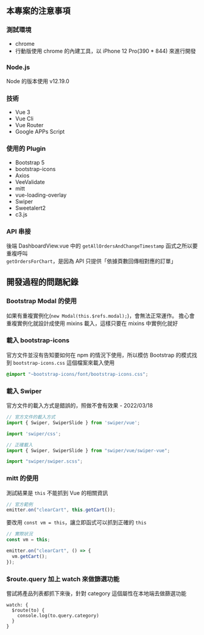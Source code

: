 ## 本專案的注意事項

### 測試環境

- chrome
- 行動版使用 chrome 的內建工具，以 iPhone 12 Pro(390 * 844) 來進行開發

### Node.js

Node 的版本使用 v12.19.0

### 技術

- Vue 3
- Vue Cli
- Vue Router
- Google APPs Script

### 使用的 Plugin

- Bootstrap 5
- bootstrap-icons
- Axios
- VeeValidate
- mitt
- vue-loading-overlay
- Swiper
- Sweetalert2
- c3.js

### API 串接

後端 DashboardView.vue 中的 `getAllOrdersAndChangeTimestamp` 函式之所以要重複呼叫 `getOrdersForChart`，是因為 API 只提供「依據頁數回傳相對應的訂單」

## 開發過程的問題紀錄

### Bootstrap Modal 的使用

如果有重複實例化(`new Modal(this.$refs.modal);`)，會無法正常運作。
擔心會重複實例化就設計成使用 mixins 載入，這樣只要在 mixins 中實例化就好

### 載入 bootstrap-icons

官方文件並沒有告知要如何在 npm 的情況下使用，所以模仿 Bootstrap 的模式找到 `bootstrap-icons.css` 這個檔案來載入使用

```scss
@import "~bootstrap-icons/font/bootstrap-icons.css";
```

### 載入 Swiper

官方文件的載入方式是錯誤的，照做不會有效果 - 2022/03/18

```js
// 官方文件的載入方式
import { Swiper, SwiperSlide } from 'swiper/vue';

import 'swiper/css';
```

```js
// 正確載入
import { Swiper, SwiperSlide } from "swiper/vue/swiper-vue";

import "swiper/swiper.scss";
```

### mitt 的使用

測試結果是 `this` 不能抓到 Vue 的相關資訊

```js
// 官方範例
emitter.on("clearCart", this.getCart());
```

要改用 `const vm = this`，讓立即函式可以抓到正確的 `this`

```js
// 實際狀況
const vm = this;

emitter.on("clearCart", () => {
  vm.getCart();
});
```

### $route.query 加上 watch 來做篩選功能

嘗試將產品列表都抓下來後，針對 category 這個屬性在本地端去做篩選功能

```vue
watch: {
  $route(to) {
    console.log(to.query.category)
  }
}
```
